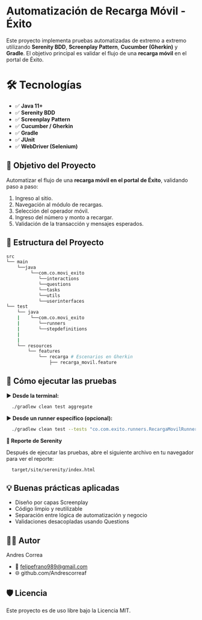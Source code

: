 # Automatización de Recarga Móvil - Éxito 
Este proyecto implementa pruebas automatizadas de extremo a extremo utilizando **Serenity BDD**, **Screenplay Pattern**, **Cucumber (Gherkin)** y **Gradle**. El objetivo principal es validar el flujo de una **recarga móvil** en el portal de Éxito.

#  🛠 Tecnologías
- ✅ **Java 11+**
- ✅ **Serenity BDD**
- ✅ **Screenplay Pattern**
- ✅ **Cucumber / Gherkin**
- ✅ **Gradle**
- ✅ **JUnit**
- ✅ **WebDriver (Selenium)**

## 🎯 Objetivo del Proyecto
Automatizar el flujo de una **recarga móvil en el portal de Éxito**, validando paso a paso:

1. Ingreso al sitio.
2. Navegación al módulo de recargas.
3. Selección del operador móvil.
4. Ingreso del número y monto a recargar.
5. Validación de la transacción y mensajes esperados.


## 📁 Estructura del Proyecto
```bash
src
└── main
    └──java
         └──com.co.movi_exito
            └──interactions
            └──questions
            └──tasks
            └──utils
            └──userinterfaces   
└── test
    └── java
    |    └──com.co.movi_exito
    |       └──runners
    |       └──stepdefinitions
    |    
    |                   
    └── resources
        └── features
            └── recarga # Escenarios en Gherkin
                ├── recarga_movil.feature

```
## 🧪 Cómo ejecutar las pruebas
**▶️ Desde la terminal:**
``` bash
  ./gradlew clean test aggregate
```

**▶️ Desde un runner específico (opcional):**
``` bash
  ./gradlew clean test --tests "co.com.exito.runners.RecargaMovilRunner"
```
**📄 Reporte de Serenity**

Después de ejecutar las pruebas, abre el siguiente archivo en tu navegador para ver el reporte:

``` 
  target/site/serenity/index.html
```

## 💡 Buenas prácticas aplicadas

* Diseño por capas Screenplay
* Código limpio y reutilizable
* Separación entre lógica de automatización y negocio
* Validaciones desacopladas usando Questions

## 🧑‍💻 Autor
Andres Correa

* 📧 felipefrano989@gmail.com
* 🌐 github.com/Andrescorreaf

## 🛡 Licencia

Este proyecto es de uso libre bajo la Licencia MIT.